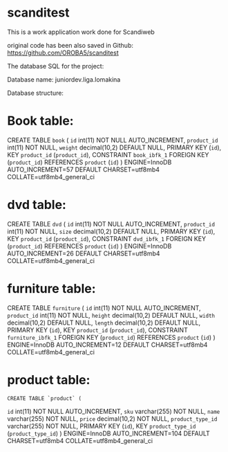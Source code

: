 # scanditest
 
 This is a work application work done for Scandiweb

 original code has been also saved in Github: https://github.com/OROBA5/scanditest

 The database SQL for the project: 

 Database name: juniordev.liga.lomakina

 Database structure:
 
 # Book table:

 CREATE TABLE `book` (
 `id` int(11) NOT NULL AUTO_INCREMENT,
 `product_id` int(11) NOT NULL,
 `weight` decimal(10,2) DEFAULT NULL,
 PRIMARY KEY (`id`),
 KEY `product_id` (`product_id`),
 CONSTRAINT `book_ibfk_1` FOREIGN KEY (`product_id`) REFERENCES `product` (`id`)
) ENGINE=InnoDB AUTO_INCREMENT=57 DEFAULT CHARSET=utf8mb4 COLLATE=utf8mb4_general_ci

# dvd table:

CREATE TABLE `dvd` (
 `id` int(11) NOT NULL AUTO_INCREMENT,
 `product_id` int(11) NOT NULL,
 `size` decimal(10,2) DEFAULT NULL,
 PRIMARY KEY (`id`),
 KEY `product_id` (`product_id`),
 CONSTRAINT `dvd_ibfk_1` FOREIGN KEY (`product_id`) REFERENCES `product` (`id`)
) ENGINE=InnoDB AUTO_INCREMENT=26 DEFAULT CHARSET=utf8mb4 COLLATE=utf8mb4_general_ci

# furniture table:

CREATE TABLE `furniture` (
 `id` int(11) NOT NULL AUTO_INCREMENT,
 `product_id` int(11) NOT NULL,
 `height` decimal(10,2) DEFAULT NULL,
 `width` decimal(10,2) DEFAULT NULL,
 `length` decimal(10,2) DEFAULT NULL,
 PRIMARY KEY (`id`),
 KEY `product_id` (`product_id`),
 CONSTRAINT `furniture_ibfk_1` FOREIGN KEY (`product_id`) REFERENCES `product` (`id`)
) ENGINE=InnoDB AUTO_INCREMENT=12 DEFAULT CHARSET=utf8mb4 COLLATE=utf8mb4_general_ci

# product table: 

	CREATE TABLE `product` (
 `id` int(11) NOT NULL AUTO_INCREMENT,
 `sku` varchar(255) NOT NULL,
 `name` varchar(255) NOT NULL,
 `price` decimal(10,2) NOT NULL,
 `product_type_id` varchar(255) NOT NULL,
 PRIMARY KEY (`id`),
 KEY `product_type_id` (`product_type_id`)
) ENGINE=InnoDB AUTO_INCREMENT=104 DEFAULT CHARSET=utf8mb4 COLLATE=utf8mb4_general_ci